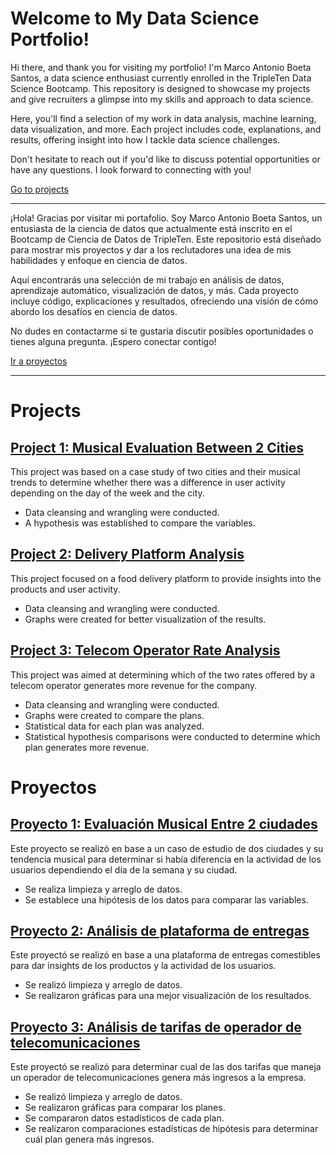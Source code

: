 # Welcome to My Data Science Portfolio!

Hi there, and thank you for visiting my portfolio! I'm Marco Antonio Boeta Santos, a data science enthusiast currently enrolled in the TripleTen Data Science Bootcamp. This repository is designed to showcase my projects and give recruiters a glimpse into my skills and approach to data science. 

Here, you'll find a selection of my work in data analysis, machine learning, data visualization, and more. Each project includes code, explanations, and results, offering insight into how I tackle data science challenges.

Don't hesitate to reach out if you'd like to discuss potential opportunities or have any questions. I look forward to connecting with you!

[Go to projects](#projects)

----------------------------------------------------------
¡Hola! Gracias por visitar mi portafolio. Soy Marco Antonio Boeta Santos, un entusiasta de la ciencia de datos que actualmente está inscrito en el Bootcamp de Ciencia de Datos de TripleTen. Este repositorio está diseñado para mostrar mis proyectos y dar a los reclutadores una idea de mis habilidades y enfoque en ciencia de datos.

Aquí encontrarás una selección de mi trabajo en análisis de datos, aprendizaje automático, visualización de datos, y más. Cada proyecto incluye código, explicaciones y resultados, ofreciendo una visión de cómo abordo los desafíos en ciencia de datos.

No dudes en contactarme si te gustaría discutir posibles oportunidades o tienes alguna pregunta. ¡Espero conectar contigo!

[Ir a proyectos](#proyectos)

----------------------------------------------------------- 

# Projects

## [Project 1: Musical Evaluation Between 2 Cities](https://github.com/MarcoBoeta/marco-s_portfolio/blob/main/sprint2/Evaluaci%C3%B3n%20Musical%20entre%202%20ciudades.ipynb)

This project was based on a case study of two cities and their musical trends to determine whether there was a difference in user activity depending on the day of the week and the city.

* Data cleansing and wrangling were conducted.
* A hypothesis was established to compare the variables.


## [Project 2: Delivery Platform Analysis](https://github.com/MarcoBoeta/marco-s_portfolio/blob/main/sprint3/An%C3%A1lisis%20de%20plataforma%20de%20entregas.ipynb)

This project focused on a food delivery platform to provide insights into the products and user activity.

* Data cleansing and wrangling were conducted.
* Graphs were created for better visualization of the results.


## [Project 3: Telecom Operator Rate Analysis](https://github.com/MarcoBoeta/marco-s_portfolio/blob/main/sprint4/An%C3%A1lisis%20de%20tarifas%20de%20operador%20de%20telecomunicaciones.ipynb)

This project was aimed at determining which of the two rates offered by a telecom operator generates more revenue for the company.

* Data cleansing and wrangling were conducted.
* Graphs were created to compare the plans.
* Statistical data for each plan was analyzed.
* Statistical hypothesis comparisons were conducted to determine which plan generates more revenue.


# Proyectos

## [Proyecto 1: Evaluación Musical Entre 2 ciudades](https://github.com/MarcoBoeta/marco-s_portfolio/blob/main/sprint2/Evaluaci%C3%B3n%20Musical%20entre%202%20ciudades.ipynb)

Este proyecto se realizó en base a un caso de estudio de dos ciudades y su tendencia musical para determinar si había diferencia en la actividad de los usuarios dependiendo el día de la semana y su ciudad.

* Se realiza limpieza y arreglo de datos.
* Se establece una hipótesis de los datos para comparar las variables.


## [Proyecto 2: Análisis de plataforma de entregas](https://github.com/MarcoBoeta/marco-s_portfolio/blob/main/sprint3/An%C3%A1lisis%20de%20plataforma%20de%20entregas.ipynb)

Este proyectó se realizó en base a una plataforma de entregas comestibles para dar insights de los productos y la actividad de los usuarios.

* Se realizó limpieza y arreglo de datos.
* Se realizaron gráficas para una mejor visualización de los resultados.


## [Proyecto 3: Análisis de tarifas de operador de telecomunicaciones](https://github.com/MarcoBoeta/marco-s_portfolio/blob/main/sprint4/An%C3%A1lisis%20de%20tarifas%20de%20operador%20de%20telecomunicaciones.ipynb)

Este proyectó se realizó para determinar cual de las dos tarifas que maneja un operador de telecomunicaciones genera más ingresos a la empresa.

* Se realizó limpieza y arreglo de datos.
* Se realizaron gráficas para comparar los planes.
* Se compararon datos estadísticos de cada plan.
* Se realizaron comparaciones estadísticas de hipótesis para determinar cuál plan genera más ingresos.
